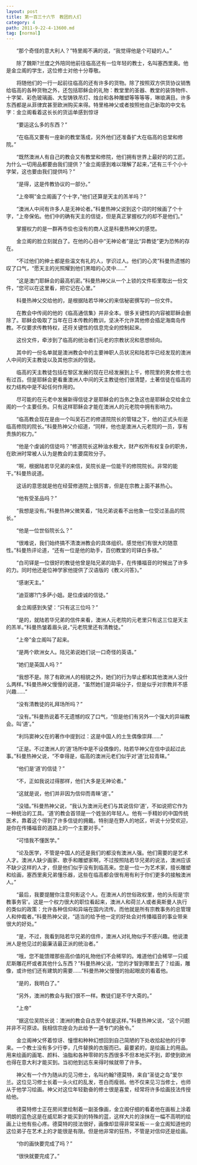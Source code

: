 ```yaml
---
layout: post
title: 第一百三十六节　教团的人们
category: 4
path: 2011-9-22-4-13600.md
tag: [normal]
---
```


　　“那个奇怪的意大利人？”特里阁不满的说，“我觉得他是个可疑的人。”

　　除了魏斯?兰度之外陪同他前往临高还有一位年轻的教士，名叫塞西里奥。他是金立阁的学生，这位修士对他十分尊敬。

　　将随他们的一行一起前往临高的还有许多的货物。除了按照双方供货协议销售给临高的各种货物之外，还包括耶稣会的礼物：教堂里的圣器、教堂的装饰物件、十字架、彩色玻璃画、大型铸铁吊灯、烛台和各种雕塑等等等等，琳琅满目。许多东西都是从菲律宾甚至欧洲购买来得。特里格神父或者按照他自己新取的中文名字：金立阁看着这长长的货运单感到惊讶

　　“要运这么多的东西？”

　　“在临高又要有一座新的教堂落成，另外他们还准备扩大在临高的总堂和修院。”

　　“既然澳洲人有自己的教会又有教堂和修院，他们拥有世界上最好的的工匠。为什么一切用品都要由我们提供？”金立阁感到难以理解了起来，”还有三千个小十字架，这也要由我们提供吗？”

　　“是得，这是传教协议的一部分。”

　　“上帝啊”金立阁画了个十字，”他们还算是天主的羔羊吗？”

　　“澳洲人中间有许多人是无神论者。”科曼热神父说到这个词的时候画了个十字，“上帝保佑。他们中的确有天主的信徒，但是真正掌握权力的却不是他们。”

　　掌握权力的是一群再市侩也没有的商人这是科曼热神父的感觉。

　　金立阁的脸立刻就白了。在他的心目中“无神论者”是比“异教徒”更为恐怖的存在。

　　“不过他们的绅士都是些温文有礼的人，学识过人。他们的心灵”科曼热遗憾的叹了口气，“愿天主的光照耀到他们黑暗的心灵中……”

　　“这是澳门耶稣会的最高机密。”科曼热神父从一个上锁的文件柜里取出一份文件，“您可以在这里看，把它记在心里。”

　　科曼热神父交给他的，是根据陆若华神父的来信秘密撰写的一份文件。

　　在教会中传阅的他的《临高通信集》并非全本。很多关键性的内容被耶稣会删除了。耶稣会吸取了当年在日本传教的教训，坚决不允许其他修会插足海南岛传教。不仅要求传教特权，还将关键性的信息完全的控制起来。

　　这份文件，牵涉到了临高的统治者们元老的宗教状况和思想倾向。

　　其中的一份名单就是澳洲教会中的主要神职人员状况和陆若华已经发现的澳洲人中间的天主教徒以及其他宗派的信徒。

　　临高的天主教徒包括在黎区发展的现在已经发展到上千，修院里的男女修士也有过百。但是耶稣会更看重澳洲人中间的天主教徒他们很清楚，土著信徒在临高的权力结构中是不起任何作用的。

　　尽可能的在元老中发展新得信徒才是耶稣会的当务之急这也是耶稣会交给金立阁的一个主要任务。只有这样耶稣会才能在澳洲人的元老院中拥有影响力。

　　“临高教会现在是由一个叫吴石芒的修道院院长的管辖之下，他的正式头衔是临高修院的院长。”科曼热神父介绍道，“同样，他也是澳洲人元老院的一员，享有贵族的权力。”

　　“他是个虔诚的信徒吗？”修道院长这种油水极大，财产权所有权复杂的职务，在欧洲时常被人认为是教会的主要腐败分子。

　　“啊，根据陆若华兄弟的来信，吴院长是一位能干的修院院长。非常的能干。”科曼热说道。

　　这话的意思就是他在经营修道院上很厉害，但是在宗教上面不甚热心。

　　“他有受圣品吗？”

　　“我想是没有。”科曼热神父微笑着，“陆兄弟说看不出他象一位受过圣品的院长。”

　　“他是一位世俗院长么？”

　　“很难说，我们始终搞不清澳洲教会的具体组织。感觉他们有很大的随意性。”科曼热评论道，“还有一位是他的助手，百仞教堂的司铎白多禄。”

　　“白司铎是一位很好的教徒他曾是陆兄弟的助手，在传播福音的时候出了许多的力。同时他还是位神学家他提供了汉语版的《教义问答》。”

　　“感谢天主。”

　　“迪亚娜?门多萨小姐。是位虔诚的信徒。”

　　金立阁感到失望：“只有这三位吗？”

　　“是的，就陆若华兄弟的信件来看，澳洲人元老院的元老里只有这三位是天主的羔羊。”科曼热皱着眉头说，”元老院里还有清教徒。”

　　“上帝”金立阁叫了起来。

　　“是两个欧洲女人。陆兄弟说她们说一口奇怪的英语。”

　　“她们是英国人吗？”

　　“我想不是。除了有欧洲人的相貌之外，她们的行为举止都和其他澳洲人没什么两样。”科曼热神父慢慢的说道，“虽然她们是异端分子，但是似乎对宗教并不感兴趣……”

　　“没有清教徒的礼拜场所吗？”

　　“没有。”科曼热说着不无遗憾的叹了口气，“但是他们有另外一个强大的异端教会。叫‘道’。”

　　“利玛窦神父在的著作中提到过：这是中国人的土生偶像崇拜……”

　　“正是。不过澳洲人的‘道’场所中是不设偶像的，陆若华神父在信中谈起过此事。”科曼热神父说，“不幸得是，临高的澳洲元老们似乎对‘道’比较青睐。”

　　“他们是‘道’的信徒？”

　　“不，正如我说过得那样，他们大多是无神论者。”

　　“这就是说，他们并非因为信仰而青睐‘道’。”

　　“没错。”科曼热神父说，“我认为澳洲元老们与其说信仰‘道’，不如说把它作为一种统治的工具。‘道’的教会首领是一个姓张的年轻人。他有一手精妙的中国传统医术，靠着这个得到了许多信徒的拥戴。特别是在野人的地区，听说十分受欢迎，是你在传播福音的道路上的一个主要对手。”

　　“可惜我不懂医学。”

　　“论及医学，不管是中国人的还是我们的都没有澳洲人强。他们需要的是艺术人才。澳洲人缺少画家、歌手和雕塑家啊，不过按照陆若华兄弟的说法，澳洲应该不缺少这样的人才，但是他们似乎没有到临高来。您是一位一为艺术家，擅长雕塑和绘画，塞西里奥兄弟懂乐器，这些在临高都会很有用有利于你们更多的接触澳洲人。”

　　“最后，我要提醒你注意何影这个人。在澳洲人的世俗政权里，他的头衔是‘宗教事务官’。这是一个权力很大的职位看起来，澳洲人和荷兰人或者奥斯曼人执行的类似的政策：允许各种信仰和异端在国内流传。而他就是所有宗教事务的总管理人和仲裁者。”科曼热神父说，“适当的给予他一定的好处会对传播福音的事业带来很大的好处。”

　　“是，不过，我看到陆若华兄弟的信件，澳洲人对礼物似乎不感兴趣。他说澳洲人是他见过的最廉洁最正派的统治者。”

　　“哦，您不能馈赠那些高价值的礼物他们不会稀罕的。难道他们会稀罕一只威尼斯雕花杯或者其他什么东西？”科曼热神父说，“您的才智到哪里去了？绘画，雕像，或许他们还有建筑的需要……”科曼热神父慢慢的抬起眼皮的看着他。

　　“是的，我明白了。”

　　“另外，澳洲的教会与我们很不一样。教徒们是不守大斋的。”

　　“上帝”

　　“据这位吴院长说：澳洲的教会自古至今就是这样。”科曼热神父说，“这个问题并非不可原谅。我相信宗座会为此给予一道专门的赦令。”

　　金立阁神父怀着惊讶、憧憬和种种幻想回到自己简陋的下处收拾起他的行李来。一个教士没有多少行李，几件替换的衣服而已。最要紧的，是绘画上的用品。用来绘画的画笔、颜料、油脂和各种零碎的东西很多不但本地买不到，即使到欧洲也得在意大利才能买到。当初他到远东来得时候就带了许多。

　　神父有一个作为随从的见习修士，名叫约翰?德莫特，来自“圣徒之岛”爱尔兰。这位见习修士长着一头火红的乱发，苍白而瘦弱。他不仅来见习当修士，也师从于他学习绘画。神父对这位年轻勤奋的修士很是喜爱，经常将许多绘画技法传授给他。

　　德莫特修士正在房间里绘制着一副圣像画，金立阁仔细的看着他在画板上涂着明朗的蓝色这是在威尼斯才能买到的特殊的蓝，这样大片的涂抹在一幅不高明的绘画上让他有些心疼。德莫特的技法很好，画像却显得非常呆板－－金立阁知道他的这位弟子在艺术上的才能很是有限。但是他非常的狂热，不管是对信仰还是绘画。

　　“你的画快要完成了吗？”

　　“很快就要完成了。”
